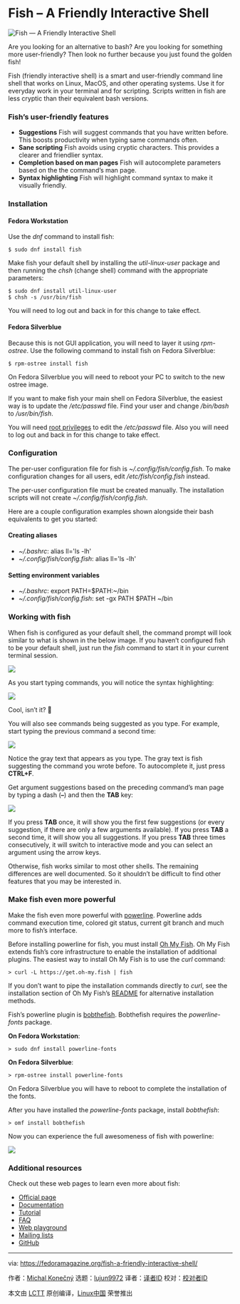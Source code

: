 [#]: collector: (lujun9972)
[#]: translator: (geekpi)
[#]: reviewer: ( )
[#]: publisher: ( )
[#]: url: ( )
[#]: subject: (Fish – A Friendly Interactive Shell)
[#]: via: (https://fedoramagazine.org/fish-a-friendly-interactive-shell/)
[#]: author: (Michal Konečný https://fedoramagazine.org/author/zlopez/)

Fish – A Friendly Interactive Shell
======

![Fish — A Friendly Interactive Shell][1]

Are you looking for an alternative to bash? Are you looking for something more user-friendly? Then look no further because you just found the golden fish!

Fish (friendly interactive shell) is a smart and user-friendly command line shell that works on Linux, MacOS, and other operating systems. Use it for everyday work in your terminal and for scripting. Scripts written in fish are less cryptic than their equivalent bash versions.

### Fish’s user-friendly features

  * **Suggestions**
Fish will suggest commands that you have written before. This boosts productivity when typing same commands often.
  * **Sane scripting**
Fish avoids using cryptic characters. This provides a clearer and friendlier syntax.
  * **Completion based on man pages**
Fish will autocomplete parameters based on the the command’s man page.
  * **Syntax highlighting**
Fish will highlight command syntax to make it visually friendly.



### Installation

#### Fedora Workstation

Use the _dnf_ command to install fish:

```
$ sudo dnf install fish
```

Make fish your default shell by installing the _util-linux-user_ package and then running the _chsh_ (change shell) command with the appropriate parameters:

```
$ sudo dnf install util-linux-user
$ chsh -s /usr/bin/fish
```

You will need to log out and back in for this change to take effect.

#### Fedora Silverblue

Because this is not GUI application, you will need to layer it using _rpm-ostree_. Use the following command to install fish on Fedora Silverblue:

```
$ rpm-ostree install fish
```

On Fedora Silverblue you will need to reboot your PC to switch to the new ostree image.

If you want to make fish your main shell on Fedora Silverblue, the easiest way is to update the _/etc/passwd_ file. Find your user and change _/bin/bash_ to _/usr/bin/fish_.

You will need [root privileges][2] to edit the _/etc/passwd_ file. Also you will need to log out and back in for this change to take effect.

### Configuration

The per-user configuration file for fish is _~/.config/fish/config.fish_. To make configuration changes for all users, edit _/etc/fish/config.fish_ instead.

The per-user configuration file must be created manually. The installation scripts will not create _~/.config/fish/config.fish_.

Here are a couple configuration examples shown alongside their bash equivalents to get you started:

#### Creating aliases

  * _~/.bashrc_: alias ll='ls -lh'
  * _~/.config/fish/config.fish_: alias ll='ls -lh'



#### Setting environment variables

  * _~/.bashrc_: export PATH=$PATH:~/bin
  * _~/.config/fish/config.fish_: set -gx PATH $PATH ~/bin



### Working with fish

When fish is configured as your default shell, the command prompt will look similar to what is shown in the below image. If you haven’t configured fish to be your default shell, just run the _fish_ command to start it in your current terminal session.

![][3]

As you start typing commands, you will notice the syntax highlighting:

![][4]

Cool, isn’t it? 🙂

You will also see commands being suggested as you type. For example, start typing the previous command a second time:

![][5]

Notice the gray text that appears as you type. The gray text is fish suggesting the command you wrote before. To autocomplete it, just press **CTRL+F**.

Get argument suggestions based on the preceding command’s man page by typing a dash (**–**) and then the **TAB** key:

![][6]

If you press **TAB** once, it will show you the first few suggestions (or every suggestion, if there are only a few arguments available). If you press **TAB** a second time, it will show you all suggestions. If you press **TAB** three times consecutively, it will switch to interactive mode and you can select an argument using the arrow keys.

Otherwise, fish works similar to most other shells. The remaining differences are well documented. So it shouldn’t be difficult to find other features that you may be interested in.

### Make fish even more powerful

Make the fish even more powerful with [powerline][7]. Powerline adds command execution time, colored git status, current git branch and much more to fish’s interface.

Before installing powerline for fish, you must install [Oh My Fish][8]. Oh My Fish extends fish’s core infrastructure to enable the installation of additional plugins. The easiest way to install Oh My Fish is to use the _curl_ command:

```
> curl -L https://get.oh-my.fish | fish
```

If you don’t want to pipe the installation commands directly to _curl_, see the installation section of Oh My Fish’s [README][9] for alternative installation methods.

Fish’s powerline plugin is [bobthefish][7]. Bobthefish requires the _powerline-fonts_ package.

**On Fedora Workstation**:

```
> sudo dnf install powerline-fonts
```

**On Fedora Silverblue**:

```
> rpm-ostree install powerline-fonts
```

On Fedora Silverblue you will have to reboot to complete the installation of the fonts.

After you have installed the _powerline-fonts_ package, install _bobthefish_:

```
> omf install bobthefish
```

Now you can experience the full awesomeness of fish with powerline:

![][10]

### Additional resources

Check out these web pages to learn even more about fish:

  * [Official page][11]
  * [Documentation][12]
  * [Tutorial][13]
  * [FAQ][14]
  * [Web playground][15]
  * [Mailing lists][16]
  * [GitHub][17]



--------------------------------------------------------------------------------

via: https://fedoramagazine.org/fish-a-friendly-interactive-shell/

作者：[Michal Konečný][a]
选题：[lujun9972][b]
译者：[译者ID](https://github.com/译者ID)
校对：[校对者ID](https://github.com/校对者ID)

本文由 [LCTT](https://github.com/LCTT/TranslateProject) 原创编译，[Linux中国](https://linux.cn/) 荣誉推出

[a]: https://fedoramagazine.org/author/zlopez/
[b]: https://github.com/lujun9972
[1]: https://fedoramagazine.org/wp-content/uploads/2020/03/fish-816x345.jpg
[2]: https://fedoramagazine.org/howto-use-sudo/
[3]: https://fedoramagazine.org/wp-content/uploads/2020/03/Screenshot-from-2020-03-03-14-00-35.png
[4]: https://fedoramagazine.org/wp-content/uploads/2020/03/Screenshot-from-2020-03-03-14-19-24.png
[5]: https://fedoramagazine.org/wp-content/uploads/2020/03/Screenshot-from-2020-03-03-14-25-31.png
[6]: https://fedoramagazine.org/wp-content/uploads/2020/03/Screenshot-from-2020-03-03-14-58-07.png
[7]: https://github.com/oh-my-fish/theme-bobthefish
[8]: https://github.com/oh-my-fish/oh-my-fish
[9]: https://github.com/oh-my-fish/oh-my-fish/blob/master/README.md#installation
[10]: https://fedoramagazine.org/wp-content/uploads/2020/03/Screenshot-from-2020-03-03-15-38-07.png
[11]: https://fishshell.com/
[12]: https://fishshell.com/docs/current/index.html
[13]: https://fishshell.com/docs/current/tutorial.html
[14]: https://fishshell.com/docs/current/faq.html
[15]: https://rootnroll.com/d/fish-shell/
[16]: https://sourceforge.net/projects/fish/lists/fish-users
[17]: https://github.com/fish-shell/fish-shell/
